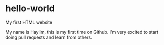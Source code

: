 # hello-world
My first HTML website

My name is Haylim, this is my first time on Github. I'm very excited to start doing pull requests and learn from others.
